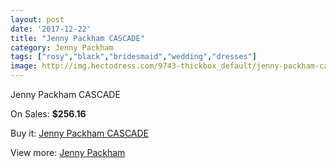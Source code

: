 ```yaml
---
layout: post
date: '2017-12-22'
title: "Jenny Packham CASCADE"
category: Jenny Packham
tags: ["rosy","black","bridesmaid","wedding","dresses"]
image: http://img.hectodress.com/9743-thickbox_default/jenny-packham-cascade.jpg
---
```

Jenny Packham CASCADE

On Sales: **$256.16**
<a href="https://www.hectodress.com/jenny-packham/4874-jenny-packham-cascade.html"><amp-img layout="responsive" width="600" height="600" src="//img.hectodress.com/9743-thickbox_default/jenny-packham-cascade.jpg" alt="Jenny Packham CASCADE 0" /></a>

Buy it: [Jenny Packham CASCADE](https://www.hectodress.com/jenny-packham/4874-jenny-packham-cascade.html "Jenny Packham CASCADE")

View more: [Jenny Packham](https://www.hectodress.com/80-jenny-packham "Jenny Packham")